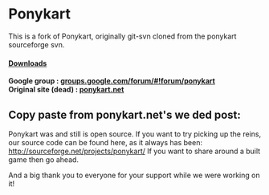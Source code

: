Ponykart
========
This is a fork of Ponykart, originally git-svn cloned from the ponykart sourceforge svn.


<h4><a href="http://github.com/Ponykart/PonyKart/releases">Downloads</a></h4>

<b>Google group : <a href="https://groups.google.com/forum/#!forum/ponykart">groups.google.com/forum/#!forum/ponykart</a><br/>
Original site (dead) : <a href="http://ponykart.net">ponykart.net</a></b>



Copy paste from ponykart.net's we ded post:
---
Ponykart was and still is open source. If you want to try picking up the reins, our source code can be found here, as it always has been: http://sourceforge.net/projects/ponykart/
If you want to share around a built game then go ahead.

And a big thank you to everyone for your support while we were working on it!
